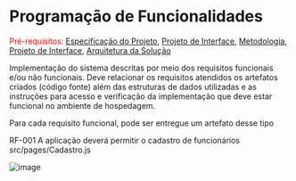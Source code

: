 # Programação de Funcionalidades

<span style="color:red">Pré-requisitos: <a href="2-Especificação do Projeto.md"> Especificação do Projeto</a></span>, <a href="3-Projeto de Interface.md"> Projeto de Interface</a>, <a href="4-Metodologia.md"> Metodologia</a>, <a href="3-Projeto de Interface.md"> Projeto de Interface</a>, <a href="5-Arquitetura da Solução.md"> Arquitetura da Solução</a>

Implementação do sistema descritas por meio dos requisitos funcionais e/ou não funcionais. Deve relacionar os requisitos atendidos os artefatos criados (código fonte) além das estruturas de dados utilizadas e as instruções para acesso e verificação da implementação que deve estar funcional no ambiente de hospedagem.

Para cada requisito funcional, pode ser entregue um artefato desse tipo

RF-001	A aplicação deverá permitir o cadastro de funcionários
src/pages/Cadastro.js

![image](https://github.com/ICEI-PUC-Minas-PMV-ADS/pmv-ads-2023-1-e3-proj-mov-t7-grupo4-orderapp/assets/59944150/00a44f52-dddf-48bf-ab16-ea6cde168fec)

